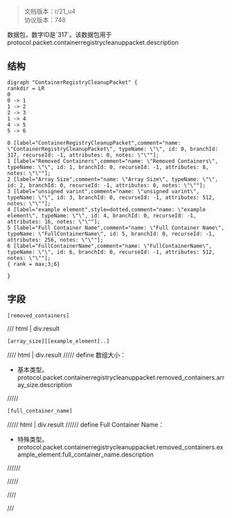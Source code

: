 # <!-- md:samp ContainerRegistryCleanupPacket -->

> 文档版本：r/21_u4<br/>协议版本：748

<!-- md:samp ContainerRegistryCleanupPacket -->数据包，数字ID是`317`。该数据包用于protocol.packet.containerregistrycleanuppacket.description

## 结构

```viz
digraph "ContainerRegistryCleanupPacket" {
rankdir = LR
0
0 -> 1
1 -> 2
2 -> 3
1 -> 4
4 -> 5
5 -> 6

0 [label="ContainerRegistryCleanupPacket",comment="name: \"ContainerRegistryCleanupPacket\", typeName: \"\", id: 0, branchId: 317, recurseId: -1, attributes: 0, notes: \"\""];
1 [label="Removed Containers",comment="name: \"Removed Containers\", typeName: \"\", id: 1, branchId: 0, recurseId: -1, attributes: 8, notes: \"\""];
2 [label="Array Size",comment="name: \"Array Size\", typeName: \"\", id: 2, branchId: 0, recurseId: -1, attributes: 0, notes: \"\""];
3 [label="unsigned varint",comment="name: \"unsigned varint\", typeName: \"\", id: 3, branchId: 0, recurseId: -1, attributes: 512, notes: \"\""];
4 [label="example element",style=dotted,comment="name: \"example element\", typeName: \"\", id: 4, branchId: 0, recurseId: -1, attributes: 16, notes: \"\""];
5 [label="Full Container Name",comment="name: \"Full Container Name\", typeName: \"FullContainerName\", id: 5, branchId: 0, recurseId: -1, attributes: 256, notes: \"\""];
6 [label="FullContainerName",comment="name: \"FullContainerName\", typeName: \"\", id: 6, branchId: 0, recurseId: -1, attributes: 512, notes: \"\""];
{ rank = max;3;6}

}

```

## 字段

```title='ContainerRegistryCleanupPacket'
[removed_containers]
```

/// html | div.result
```title='Removed Containers'
[array_size][[example_element]..]
```

//// html | div.result
///// define
数组大小：<!-- md:samp unsigned varint -->

- 基本类型。protocol.packet.containerregistrycleanuppacket.removed_containers.array_size.description


/////
```title='示例元素'
[full_container_name]
```

///// html | div.result
////// define
Full Container Name：[<!-- md:samp FullContainerName -->](../types/fullcontainername.md)

- 特殊类型。protocol.packet.containerregistrycleanuppacket.removed_containers.example_element.full_container_name.description


//////

/////

////

///

